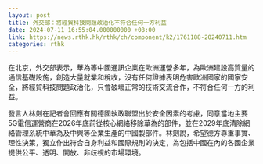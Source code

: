 ```yaml
---
layout: post
title: 外交部：將經貿科技問題政治化不符合任何一方利益
date: 2024-07-11 16:55:04.000000000 +08:00
link: https://news.rthk.hk/rthk/ch/component/k2/1761188-20240711.htm
categories: rthk
---
```


在北京，外交部表示，華為等中國通訊企業在歐洲運營多年，為歐洲建設高質量的通信基礎設施，創造大量就業和稅收，沒有任何證據表明危害歐洲國家的國家安全，將經貿科技問題政治化，只會破壞正常的技術交流合作，不符合任何一方的利益。

發言人林劍在記者會回應有關德國執政聯盟出於安全因素的考慮，同意當地主要5G電信運營商在2026年底前從核心網絡移除華為的部件，並在2029年底清除網絡管理系統中華為及中興等企業生產的中國製部件。林劍說，希望德方尊重事實、理性決策，獨立作出符合自身利益和國際規則的決定，為包括中國在內的各國企業提供公平、透明、開放、非歧視的市場環境。
